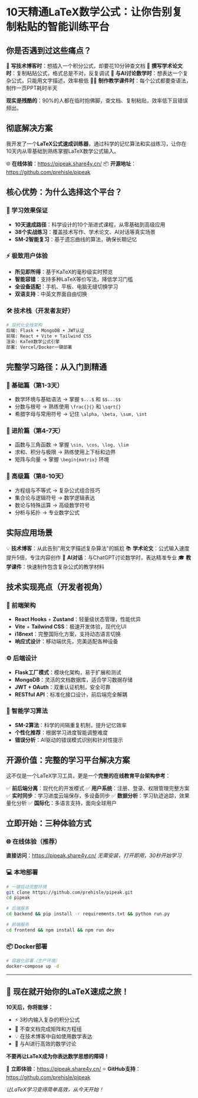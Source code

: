 # 10天精通LaTeX数学公式：让你告别复制粘贴的智能训练平台

## 你是否遇到过这些痛点？

📝 **写技术博客时**：想插入一个积分公式，却要花10分钟查文档
📄 **撰写学术论文时**：复制粘贴公式，格式总是不对，反复调试
🤖 **与AI讨论数学时**：想表达一个复杂公式，只能用文字描述，效率极低
👨‍🏫 **制作教学课件时**：每个公式都要查语法，制作一页PPT耗时半天

**现实是残酷的**：90%的人都在临时抱佛脚，查文档、复制粘贴，效率低下且错误频出。

## 彻底解决方案

我开发了一个**LaTeX公式速成训练器**，通过科学的记忆算法和实战练习，让你在10天内从零基础到熟练掌握LaTeX数学公式输入。

🌐 **在线体验**：https://pipeak.share4y.cn/
📦 **开源地址**：https://github.com/prehisle/pipeak

## 核心优势：为什么选择这个平台？

### 🎯 学习效果保证
- **10天速成路径**：科学设计的10个渐进式课程，从零基础到高级应用
- **38个实战练习**：覆盖技术写作、学术论文、AI对话等真实场景
- **SM-2智能复习**：基于遗忘曲线的算法，确保长期记忆

### ⚡ 极致用户体验
- **所见即所得**：基于KaTeX的毫秒级实时预览
- **智能容错**：支持多种LaTeX等价写法，降低学习门槛
- **全设备适配**：手机、平板、电脑无缝切换学习
- **双语支持**：中英文界面自由切换

### 🛠 技术栈（开发者友好）
```bash
# 现代化全栈架构
后端: Flask + MongoDB + JWT认证
前端: React + Vite + Tailwind CSS
渲染: KaTeX数学公式引擎
部署: Vercel/Docker一键部署
```

## 完整学习路径：从入门到精通

### 🌱 基础篇（第1-3天）
- 数学环境与基础语法 → 掌握 `$...$` 和 `$$...$$`
- 分数与根号 → 熟练使用 `\frac{}{}` 和 `\sqrt{}`
- 希腊字母与常用符号 → 记住 `\alpha, \beta, \sum, \int`

### 🚀 进阶篇（第4-7天）
- 函数与三角函数 → 掌握 `\sin, \cos, \log, \lim`
- 求和、积分与极限 → 熟练使用上下标和边界
- 矩阵与向量 → 掌握 `\begin{matrix}` 环境

### 💎 高级篇（第8-10天）
- 方程组与不等式 → 复杂公式组合技巧
- 集合论与逻辑符号 → 数学逻辑表达
- 数论与特殊运算 → 高级数学符号
- 分析与拓扑 → 专业数学公式

## 实际应用场景

💡 **技术博客**：从此告别"用文字描述复杂算法"的尴尬
📚 **学术论文**：公式输入速度提升5倍，专注内容创作
🤖 **AI对话**：与ChatGPT讨论数学时，表达精准专业
🎓 **教学课件**：快速制作包含复杂公式的教学材料

## 技术实现亮点（开发者视角）

### 🎨 前端架构
- **React Hooks** + **Zustand**：轻量级状态管理，性能优异
- **Vite** + **Tailwind CSS**：极速开发体验，现代化UI
- **i18next**：完整国际化方案，支持动态语言切换
- **响应式设计**：移动端优先，完美适配各种设备

### ⚙️ 后端设计
- **Flask工厂模式**：模块化架构，易于扩展和测试
- **MongoDB**：灵活的文档数据库，适合学习数据存储
- **JWT + OAuth**：双重认证机制，安全可靠
- **RESTful API**：标准化接口设计，前后端完全解耦

### 🧠 智能学习算法
- **SM-2算法**：科学的间隔重复机制，提升记忆效率
- **个性化推荐**：根据学习进度智能调整难度
- **错误分析**：AI驱动的错误模式识别和针对性提示

## 开源价值：完整的学习平台解决方案

这不仅是一个LaTeX学习工具，更是一个**完整的在线教育平台架构参考**：

✅ **前后端分离**：现代化的开发模式
✅ **用户系统**：注册、登录、权限管理完整方案
✅ **实时同步**：学习进度云端保存，多设备同步
✅ **数据分析**：学习轨迹追踪，效果量化分析
✅ **国际化**：多语言支持，面向全球用户

## 立即开始：三种体验方式

### 🌐 在线体验（推荐）
**直接访问**：https://pipeak.share4y.cn/
*无需安装，打开即用，30秒开始学习*

### 💻 本地部署
```bash
# 一键启动完整环境
git clone https://github.com/prehisle/pipeak.git
cd pipeak

# 后端服务
cd backend && pip install -r requirements.txt && python run.py

# 前端服务
cd frontend && npm install && npm run dev
```

### 📦 Docker部署
```bash
# 容器化部署（生产环境）
docker-compose up -d
```

---

## 🎯 现在就开始你的LaTeX速成之旅！

**10天后，你将能够：**
- ⚡ 3秒内输入复杂的积分公式
- 🎯 不查文档完成矩阵和方程组
- 💡 在技术博客中自如使用数学表达
- 🚀 与AI进行高效的数学讨论

**不要再让LaTeX成为你表达数学思想的障碍！**

🔗 **立即体验**：https://pipeak.share4y.cn/
⭐ **GitHub支持**：https://github.com/prehisle/pipeak

*让LaTeX学习变得简单高效，从今天开始！*
